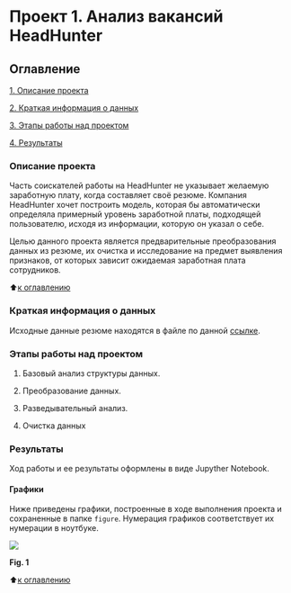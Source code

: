 # **Проект 1. Анализ вакансий HeadHunter**

## **Оглавление**
[1. Описание проекта](https://github.com/kostritsky/sf_data_science/tree/main/project_1/README.md#Описание-проекта)

[2. Краткая информация о данных](https://github.com/kostritsky/sf_data_science/tree/main/project_0/README.md#Краткая-информация-о-данных)

[3. Этапы работы над проектом](https://github.com/kostritsky/sf_data_science/tree/main/project_0/README.md#Этапы-работы-над-проектом)

[4. Результаты](https://github.com/kostritsky/sf_data_science/tree/main/project_0/README.md#Результаты)


### **Описание проекта**
Часть соискателей работы на HeadHunter не указывает желаемую заработную плату, когда составляет своё резюме. Компания HeadHunter хочет построить модель, которая бы автоматически определяла примерный уровень заработной платы, подходящей пользователю, исходя из информации, которую он указал о себе. 

Целью данного проекта является предварительные преобразования данных из резюме, их очистка и исследование на предмет выявления признаков, от которых зависит ожидаемая заработная плата сотрудников.

:arrow_up:[к оглавлению](https://github.com/kostritsky/sf_data_science/tree/main/project_0/README.md#Оглавление)
### **Краткая информация о данных**

Исходные данные резюме находятся в файле по данной [ссылке](hhttps://drive.google.com/file/d/1KHrgptG7Bv0cKAAwOXIeoCxT-pFVSwWv/view?usp=sharing).

### **Этапы работы над проектом**


1. Базовый анализ структуры данных.

2. Преобразование данных.

3. Разведывательный анализ.

4. Очистка данных

### **Результаты**

Ход работы и ее результаты оформлены в виде Jupyther Notebook. 

#### **Графики**

Ниже приведены графики, построенные в ходе выполнения проекта и сохраненные в папке `figure`.
Нумерация графиков соответствует их нумерации в ноутбуке.

<img src=https://github.com/kostritsky/sf_data_science/blob/main/project_1/figures/fig1.html>

**Fig. 1**





:arrow_up:[к оглавлению](https://github.com/kostritsky/sf_data_science/tree/main/project_0/README.md#Оглавление)
